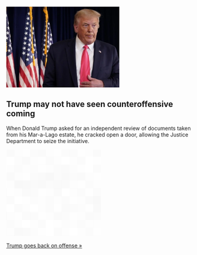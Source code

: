 
![Trump may not have seen counteroffensive coming](./20220902061320.png)
## Trump may not have seen counteroffensive coming

When Donald Trump asked for an independent review of documents taken from his Mar-a-Lago estate, he cracked open a door, allowing the Justice Department to seize the initiative.

![pic](../square_bg.png)

[Trump goes back on offense »](https://www.yahoo.com/news/trumps-legal-jab-left-him-114850381.html)
